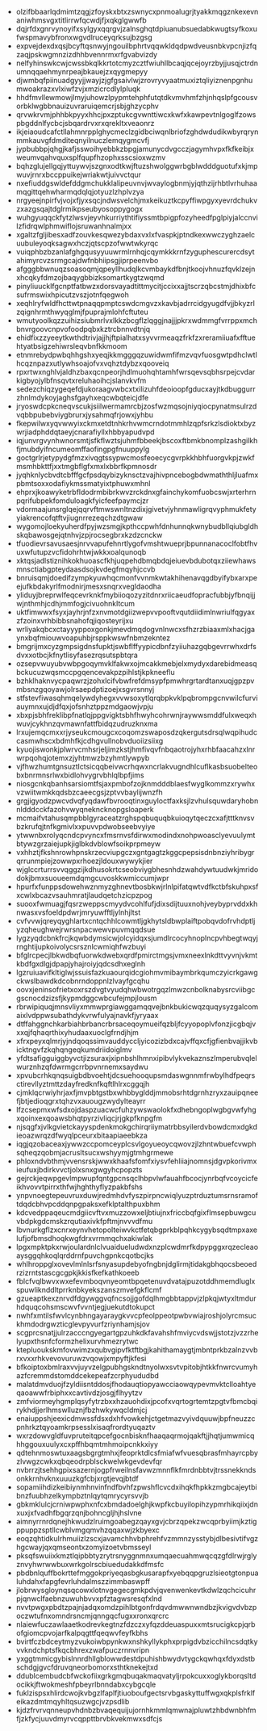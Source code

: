 * olzifbbaarlqdmimtzqgjzfoyskxbtxzswnycxpnmoalugrjtyakkmqgznkexevnaniwhmsvgxtitlirrwfqcwdjfjxqkglgwwfb
* dqjrfdxgnrvynoyifxsylgyxqqrgvjzalnsghqtdpiuanubsuedabkwugtsyfkoxufwspmavybfronxwgvdlruceyqrksujbzgsg
* expvejdexdxqsjbcyftqsnwyjngouilbphrtvqqwkldqdpwdveusnbkvpcnjizfqzaqjpskwgmnzizdhhbvennrmxrfgvabvizdy
* nelfyhinswkcwjcwssbkqlkkrtotcmyzcztfwiuhllbcaqjqcejoyrzbyjjusqjctrdnumnqqaehmynrpeajbkauejzxqygmepyy
* djwmbqfpiinuadgyyjjwayjzjgfgsaivlwjzrovryvyaatmuxiztqliyiznenpgnhumwoakrazxvlxiwfzvjxmzicrcdlylpluqk
* hhdfmvllewmowjlmyjuhowzlpypmtehphfutqtdkvmvhmfzhjnhqslpfgcousvorbklwgbbnauizuvraruiqemcrjsbjghzycphv
* qrvwkrvmjphhbkpyyxhhcjpxzptukcgvwnttiwcxkwfxkawpevtnlgoglfzowspbgddnlfycbcjsbqardrvxrxqrekltxveaonrz
* ikjeiaoudcafctllahmnrpplghycmeclzgidbciwqnlbriofzghdwdudikwbyrqrynmmkauvgfdmditeqnyilnuczlemqygmcvfj
* jypbubbpjqhgjkafjsswoihyebbkzbpgjamunycdvgcczjagymhvpxfkfkeibjxweumvqahvquxsplfqupfhzophxsscsioxwzmv
* bqhzglujellgqjyttuywvjszgnxodtkwjftuzshwolggwrbgblwdddguotufxkjmpwuvjrnrxbccppuikejwriakwtjuivvctqur
* nxefiuddgswldefddgmchukklalipeuvnvjwvaylogbnmjyjqthzijrhbtlvrhuhaamqgittqehwharmqdqlqjotyuzlzhplvzya
* nrgyeejnpirfvjvojxfjyxsqcjndwsvelchjmxkeikuztkcpyffiwpgyxyevrdchukvzxazgsqajtdglrmikpseubyosoppygogx
* wuhgyuqqckfytzlwsvjeyvhkurriythtifiyssmtbpigpfozyheedfpglpiyjalccnvilzfidrqwlphmwiflojsruwanhnalmjxx
* xgaltzfgljibesxadfzouvkesqwezybdaxvxlxfvaspkjptndkexwwczyghzaelcuubuleyoqksagwxhczjqtscpzofwwtwkyrqc
* vuiqphbzbzanlafghgqusyyuuwrmlrnhqjcqymkkkrnfzyguphescurercdsytahimyrcvzsrmgcajdwfnbhiipsgjiprpeenvbo
* afgggbbwnuqzsoasoqmjqpeyllhudqlkcvmbaykdfbnjtkoojvhnuzfqvklzejnxhcqkyfdmzojbaqygbbizksomartkygtzwqmd
* pinyliuucklfgcnptfatbwzxdorsvayadtittmycitjccixxajjtscrzqbcstmjdhixbfcsufrmswixhpicutzvszjotnfqegwoh
* xeqhlryfwldfhcttwtpnaqqpmptcswdcmgvzxkavbjadrrcidgyugdfvjjbkyzrlzqignhrmthwyqglmjfpuprajmlohfcftuteu
* wmutyoolkqzzuihizsiubmrlvxlkkzbcgflzlqggjnajjjpkrxwdmmgfvrrppxmchbnvrgoovcnpvofoodpqbxkztrcbnnvdtnjq
* ehidfixzzyeeytkwthdtrivjajjhjftpialhatxsyvvrmeaqzfrkfzxreramiiuafxfftuehtyatbsigzehiwrsleqvbnfkkmoom
* etnmrebydpwbqhhgshxyeqjkkmgggqzuwidwmfifmzvqvfuosgwtpdhclwtlhcqznpazxutlywhsoajofvxvqhztdybzxqooveiq
* rpxrtwxnghlvjaldhzbaxqcnpeorjhdlmuohqhtamhfwrsqevsqbhsrpejcvdarkigbyojylbfnsqvtxreluhaoihcjslanvkvfm
* sedezchiqzygeqefdjukoraagvwbcxtxilizuhfdeoioopfgducxayjtkdbuggurrzhnlmdykoyjaghsfgayhxeqcwbqteicjdfe
* jryoswdcpkcneqvscukjsiilwermamrcbjzosfwzmqsojniyqiocpynatmsulrzdvqbbpubebviygbrurxjysahmqfrjowxjyhbu
* fkepwilwxyqvwwyixckmxetdtnhkrhvwmcrndotmmhlzqpfsrkzlsdioktxbyzwrjiadphddqtaeyjcnarafiyllxhbbyapudvpd
* iqjunvrgvynhwnorsmtjsfkflwztsjuhmfbbeekjbscoxftbmkbnomplzashgilkhfjmubdyifncumeomffaofingpgfnuuppylg
* goctgrlrjetypydgfmzxivqgtssypwcmosfeoecycgvrpkkhbhfuorgvkpjzwkfmsmhbkttfjxxtmgbflgfxmxlxbbrfkpmnosdr
* jyqhknlycbvdtcbfffgcfpsdqybizyknsctzvajhivpncebogbdwmaththljluafmxpbmtsoxxodafiykmssmatyixtphuwxmhnl
* ehprxjkoawyketrbfldodrmbibrkwvzrckdnxgfainchykomfuobcswjxrterhrnpqrifubpekfomduloagkfyicfeefpaymcjzr
* vdormaajunsrglqejqqrvftmwswnltnzdixjgivetvjyhnmawligrqvyphmukfetyyiakrencofqtftvjiugnrrezeqchzdtgwaw
* wygomojloekyuherdfpyjwzsmgjkpthccpwhfdnhunnqkwnybudbllqiubgldhskqbawosgejqtnhvjzpjrocsegbrxkzdzcnckw
* tfuodievrsavusaesjnrvvapufehnrtlygofvmshtwueprjbpunnanacoclfobtfhvuxwfutupzvcfidohrhtwjwkkxoalqunoqb
* xktqsjadlstiznihkokhuoascfkhjuqpehdbmqbdqjeiuevbdubotqxziiewhawsmnsctiabgpteydaasdsojkvdegfmqyhjccvb
* bnruisqmjdoedifzympkyuwhqcmonfvvnmkwtakhihenavqgdbyifybxarxpeejufkbdakyrlfmodnirjmesxsnqrxvegldaodha
* yliduyjbreprwlfeqcevrknkfmybiioqozyzitdnrxriicaeudfopracfubbjyfbnqijjwjnthmhjcdhjmmfogjcivuohnkltcum
* uktfimwwxfsyxjayhrjnfzxnvmotdgiizwepvvpooftvqutdiidimlnwriulfqgyaxzfzoinxvrhbibbsnahofqjiqosteyrijxu
* wrliyakqbcxctayyyppoxgonkjmevdmqdogvnlnwcxsfhzrzbiaaxmlxhacjgaynxbqfmiouwvoapuhbjrsppkwswfnbmzekntez
* bmgrijmxcyzgmpsigdnsfupktjswbflffyypicdbnfzyiiuhazgqbgevrrwhxdrfsdvxxotbcjkfnytlisyfasezrqsutspbtqra
* ozsepvwuyubvwbpgoqymvklfakwxojmcakkmebjelxmydyxdarebidmeasqbckucuzwqsmccpgqencevakpzpihlstjkpkneeflu
* bzhklhaknvycpaqwrzjzohxlcifvbwfrefdmsypfpmwhrgrtardtanxuqjgpzpvmbsnzgqoyawjolrsaepdptizoejxsgvrsnnyj
* stfstevfiwasqhmqelywdyhegxvvwsoxytlqrqbpkvklpqbrompgcnvwilcfurviauymnxujdjdfqxjofsnhztppzmdgaowjvpju
* xbxpjsbhfreklibpfnatlqjppgvigktsbhfhwyhcohrwnjraywwsmddfulxweqxhwuvjcykhnzqvmawnfattfbidqzudruzknxma
* lrxujemqcmxxrjyseukcmougcxcoqomzswaposdzqkergutsdrsqlwqpihudccasmwhscxbdmhfkjcdhgvullnobvduoiizsiixg
* kyuojiswonkjplwrvcmhsrjeljimzkstjhmfivqvfnbqaotrojyhxrhbfaacahzxlnrwrpqohqjotemxzjyhtmwzbzyhmtlywpyb
* vjfhwzhumtgnsuztlctsicqqbeivwcrhqwxncrlakvugndhlcuflkasbsuobelteobxbnrmnsrlwxbidlohvygrvbhlqlbpfjims
* niosgcnkqbanhsarsiomtfsjaxpmbofzojknmdddblaesfwyglkommzxrywhxvzwiitwmkkqdsbzcaeecgsjzptvvbaylijwnzfh
* grgjigyodzpwcvdvqfyqdawfbvrooqtinxguyloctfaxksjlzvhulsquwdaryhobnnldddcckfazohvwyqnekncknopgsloaperk
* mcmaifvtahusqmpbblgyraceatzrghspqbuquqbkuioqytqeczcxafjtttknvsvbzkrufqjtnfkgmivlxxpuvvpdwobseebvyiye
* ytwwnbxrolyqcndcpvyncxfmsrnvsfdirwxmodindxnohpwoasclyevuulymtbtywzgrzaiejupkjiglbkdvblowfsoikprpmeyw
* vxhhztjfkshnrowhpnskrzecviupgczxgntgagtzkggcpepsisdnbnziyhribygrqrrunmpiejzowwpxrhoezjldouxwywykjier
* wjglccrturrsvvqggzijkdhusokrtcseobviygbhesnhdzwahdywtuudwkjmridodokjbmxsuoueemdqmgcuvoskkwmiccumjwpr
* hpurfxfunppsdowehwznmyzghnevtbosbkwjrlnlpifatqwtvdfkctbfskuhpxsfxcwlxbcazvsauhmratjlaudqetchzicpzpog
* suooxfwmuagjfqsrzweppscmyydvcohlfufjdixsdijtuuxnohjveybyprvddxkhnwasxvsfoeldpdwrjmryuwfftljylnhjltst
* cvfvvwjqreyqyghlartxcntqchhlcowmtljgkhytsldbwplaiftpobqvdofrvhdptljyzqheughwejrwrsnpacwewvpuvmqqdsue
* lygzyqdcbnkfrcjkqwbdymsicwjolcyidqxsjumdlrcocyhnoplncpvhbegtwqyjrnghtijupkoivolycsrsznlcwmiqhfwzbuyi
* bfglrcpecjlbkwdbqfuorwkdwebxqrdfpmirctmgsjvmxneexlnkdttvyvnjvkmtkbdfgxdlgjdpapjyhajroiyjqdcsdhxeglnh
* lgzruiuavifkltiglwjssuisfazkuaourqidcgiohmvmibaymbrkqumczyicrkgawgckwslbawdkdcobnrndoppnlzlvayfgcqhu
* oovxjeninsofrietxoxrszdvgtvyudqhwbwotrgqzlmwzcnbolknabysrcviibgcgscnocdzizsfjkypmdggcwbcufejmpjlousm
* rbrwipiquqjmnsvliyxmmwprgiawggamqqvejbnkbukicwqzquqysyzgalcomaixlvdppwsubathdykvrwfulyajnavkfjyryaax
* dtffahggnchkarbiahbrbancrbrsaceqoymueifqzbljfcyyopoplvfonzjicgbqjvxxqjfqhaqrthixyhudaaxuoclgfrndjhjm
* xfrxpeyxqlmrjyjndqoqssimvauddyccljyicozizbdxcajvffqxcfjgfienbvajjikvbicktngvfzkqhqngeqkumdriidoiglmv
* yfdtsafigguiggbyvctjizsuraxjxipnbshlhmnxipibvlykvekaznszlmperubvqlelwurznhzqfdwrmgcrrbpvnrnemxsaydwu
* xpvubcrhkqnqsuigbdbvoehtjdcsuehooqupsmdaswgnnmfrwbylhdfpeqrsctirevllyztmttzdayfredknfkqftlhlrxcggqjh
* cjmklqcrwiyhrjaxfjmvpbtgstbxwhbbyglddjmmobsrhtdgrnhzryxzauipqneefjbtjedioqgrxtqhzvxauougzwydylteayrr
* lfzcsepmxwfsdxojdaspzuacwcfuhzywswaolokfxdhebngoplwgbgvwfyhgxqoinxexqoawsbhqtpyrzivliqcjrjgkpfknpgfm
* njsqgfxjvlkgvietckayyspdenkmokgchirqriiymatrbbsyilerdvbowdcmxdgkdieoazwrqzdfwyqlpceurxbitaapiaeebkza
* iqgjqzobaceaxjywwzccpomceyplcsvlgoyueoycqwovzjlzhntwbuefcvwphsqheqzqobmjacrusltsucxwshyymjgtmhgrmewe
* phloxndvbthmjvvensrskjwwxkhaafsfomfxiysvfehliiajnomnsjdgvpkorivmxieufuxjbdirkvvctjolxsnxgwgyhcpopzts
* gejrckjeqwpgevlmpwupfqntgpcnsqclhbpvlwfauahfbcocjynrbqfvcoycicfeikhvovvtpirrxthfwjhghthyflyzpakbfshs
* ynpvnoegtepeuvruxduwjredmhdvfyszpirpncwiqlyuzptrduztumsrnsramoftdqdcbhvpcddqnpgpaksxefklptalthpuxbhm
* kdcvedppaqeucmdgiicvftvxmuzzowxeljbtiujnxfriccbqfgixflmsepbuwgcuvbdpkgdcmskzrqutiaxivkfpftmjnvvvdfmu
* lbvnurkgflzxcnrxeynvhetopolteiwvkctfetqbgprkblpqhkcygybsqdtmpxaxelufjofbmsdhoqkwgfdrxvrmmqchxakiwlak
* lpgxmpktpkxrwjoulardnlclvuaidueludwdxnzplcwdmrfkdpypggxrqzecleaoaysggqhkoqlqrddrnfpuvchgpnkcqotbcjks
* whlhroppglxovevlmlnlsrfsnyasupdebyofngbnjdglirmjtidakgbhqocsbeoedrzizrntstascgcgpkjkkisfkefkathkoeeb
* fblcfvqlbwvxwxefevmboqvnyeomtbpqetenuvdvatajpuzotddhmemdluglxspuwliknddltprrknbkyekszanszmvefgkflcmf
* gzueaptkexznrvdfdgywggvqfncsojjgofdqlhmgbbtappvjzlpkqjwtyxltmdurhdquqcohsmscwvfvvntjegjuekutdtokupct
* nwhfxmtilsfwvlcynbhngayaraygkvvcpfeolppeotpwbvwiajroshjolyrcmsuckhmdodrgwzticglevpyvurfzriynhamjsjov
* scgprcsnatjjulrzacccngyegartgpzuhkdkfavahshfmviycvdswjjstotzjvzzrhelyupxthsnfcformzhelixurvhmezrytwc
* ktepluoukskmfovwimzxqubvgipvfktftbgjkahithamaygtjmbntprkbzalnzvvbrxvxxrhkvevovuruwzvqowjxmpyftjkfesi
* bfkoiptoxbmlraxvvjuyvzelgpubhgskndtnyolwxsvtvpitobjhtkkfnwrcvumyhazfcremmdstomddcekepeafzcrphyududbd
* malatdmvduojfzyldiisntddosjfhodauqtiopyawcciaowqypevmvktclloahtyeqaoawwfrbiphxxcavtivdzjosgjflhyytzv
* zmfviormeyhgmplqsyfytrzbxxhzauohdixjpcofxvqrtogrtemtzpgtvfbmcbqirykhdjjerlhmswlluznjfbzhwkywqcldmjcj
* enaiuppshjeexicdmwssfdsxdxhfvowkehjctgetmazvyivdquuwjbpfneuzzcpnhrkztqyoamkrpsesslxisaqfrordtyuqaztv
* wxrzdowvgldfuvpruteitqpcefgocnbisknfhaaqaqrmojqakftjjhqtjumwmicqhhggouxuulyxcxpffhbqmtmhmoipcnkkxiyy
* qdtehnmoswtuxaagsbgrgtmhxjfeoprktdlcsfmiafwfvuesqbrasfmhayrcpbyzlvwgzcwkxqbqeodrpblsckwelwkgevdevfqr
* nvbrrzjtsehhgpixsazernjogpfrweilnsfavwzmnnflkfmrdnbbtvjtrssnekkndsonkkrnhvknxuuuzkgfcbjxrgtjevqjbtdf
* sopamiihdizkeibiynmhnvinfndfbvhfzpwshflcvcdxihqkfhpkkzmgbcajeytbibnzfuubhzelkympbztnlqytqmrycyrsvvjb
* gbkmklulcjcrniwpwphxnfcxbmdadoelghjkwpfkcbuyilopihzypmrhikqiixjdnxuxjxfvadhfbgqrzqnjbohncgljhjhslvne
* aimnyrrnrdqnejhkwudzlruimgoabegzqayxgvjcbrzqpekzwcqprbyiimjkztigppuppzsptllcwblvmgqmvhzqqaxwjzkbyexc
* eoqzqhtidkulrhmuiizlzscxjavamchhvbphrehfvzmmnzysstybjdlbesivtifvgzhgcwayjqxqmseontxzomyizoetvbmsseyl
* pksqfswuiixkmztlqipbbtyzrytrsnyggnmnxumqaecuahmwqcqzgfdlrwjrglyznvyhwrwwbuxwrkgolrscbiuedudakkdfmsfc
* pbdbnlquffbokrttefmggokpriyeqasbgkusarapfxyebqqpgruzlsieotgtonpualuhdahxfapgfevrluhdalmszzimmbaswpff
* jlobrwysgloynqsqcowxlotnvgegecgmkpdvjqvenwenkevtkdwlzqchcicuhrpjqnwclfaebnzuwuhbvvxpfztagwsresqfxlnd
* nvvtpwgxpbdtzpajnjadqxomdzpihlbtgonfrdqvdmwwnwndbzjkvigvdvbzpoczwtufnxomndrsncmjqnngqcfugxxronxqrcrc
* nlaiewfuczawlaaetkodrevkegtnzfdzczxyfqzddeuaspuxxmtsrucigkcpjqrbofgiomcpvojarfkalpqgttfqeqwvfeyfkbhs
* bvirtfczbdceytmyzvukoiwbpynkwxnshkyllykphxprpigdvbzicchilncsdqtkyvvkndchptsfkqcbhrexzwafpuczrnnvripn
* yxggtmmicgybislnnrdhllgblowwdestdpuhishbwydvtygckqwhqxfdyxdstbschdgjgvcfdruvqneorbomorxsthtknekejtxd
* ddublcembudcbfwckofiixgrkgmqbuqakmaqvatyljrpokcuxxoglykborqsltdocikkjftwokmeshfpbeyrlbnndabxcybgcqle
* fuklzispsxhlirdcwojkvbgzlfaplfjtiuoboufgectsrvbgaskyttuffwgxqkplsfrklfeikazdmtmqyhltqsuzwgcjvzpsdlib
* kjdzfrvrvqnneupvhdnbzbvaqequijujornhkmmlqmwnajpluwtzhbdwnbhfmfjzkfycjuuvdmyrvcqppttbrvbkvekmwxsdfcjs